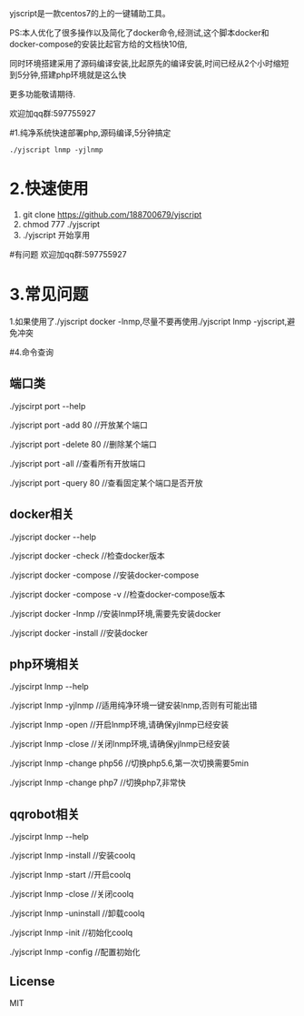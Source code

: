 yjscript是一款centos7的上的一键辅助工具。

PS:本人优化了很多操作以及简化了docker命令,经测试,这个脚本docker和docker-compose的安装比起官方给的文档快10倍,

同时环境搭建采用了源码编译安装,比起原先的编译安装,时间已经从2个小时缩短到5分钟,搭建php环境就是这么快

更多功能敬请期待.

欢迎加qq群:597755927

#1.纯净系统快速部署php,源码编译,5分钟搞定
```
./yjscript lnmp -yjlnmp 
```


# 2.快速使用
1. git clone https://github.com/188700679/yjscript
2. chmod 777 ./yjscript
3. ./yjscript 开始享用

#有问题
欢迎加qq群:597755927


# 3.常见问题
1.如果使用了./yjscript docker -lnmp,尽量不要再使用./yjscript lnmp -yjscript,避免冲突


#4.命令查询

## 端口类

./yjscirpt port --help

./yjscript port -add  80        //开放某个端口

./yjscript port -delete 80      //删除某个端口

./yjscript port -all            //查看所有开放端口

./yjscript port -query 80         //查看固定某个端口是否开放


## docker相关

./yjscript docker --help

./yjscript docker -check           //检查docker版本

./yjscript docker -compose         //安装docker-compose

./yjscript docker -compose -v      //检查docker-compose版本

./yjscript docker -lnmp            //安装lnmp环境,需要先安装docker

./yjscript docker -install         //安装docker


## php环境相关
./yjscirpt lnmp --help

./yjscript lnmp -yjlnmp            //适用纯净环境一键安装lnmp,否则有可能出错

./yjscript lnmp -open              //开启lnmp环境,请确保yjlnmp已经安装

./yjscript lnmp -close             //关闭lnmp环境,请确保yjlnmp已经安装

./yjscript lnmp -change php56      //切换php5.6,第一次切换需要5min

./yjscript lnmp -change php7           //切换php7,非常快

## qqrobot相关
./yjscirpt lnmp --help


./yjscript lnmp -install            //安装coolq

./yjscript lnmp -start              //开启coolq

./yjscript lnmp -close              //关闭coolq

./yjscript lnmp -uninstall          //卸载coolq

./yjscript lnmp -init               //初始化coolq

./yjscript lnmp -config             //配置初始化 



## License
MIT


